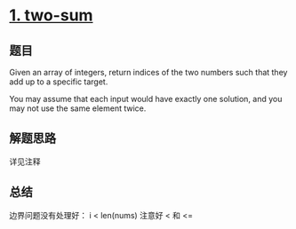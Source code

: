 # [1. two-sum](https://leetcode.com/problems/two-sum/)

## 题目
Given an array of integers, return indices of the two numbers such that they add up to a specific target.

You may assume that each input would have exactly one solution, and you may not use the same element twice.

## 解题思路
详见注释

## 总结
边界问题没有处理好：
i < len(nums) 注意好 < 和 <=

